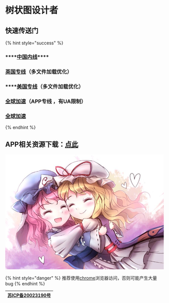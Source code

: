 # 树状图设计者

## 快速传送门

{% hint style="success" %}
### \*\*\*\*[**中国内线**](https://nov.phantom-sea-limited.ltd/)\*\*\*\*

### [**英国专线**](https://nov-eu.herokuapp.com/)**（多文件加载优化）**

### \*\*\*\*[**美国专线**](https://nov-us.herokuapp.com/)**（多文件加载优化）**

### [全球加速](https://cdn.phantom-sea-limited.ltd)（APP专线 ，有UA限制）

### [全球加速](https://book.sirin.xyz)
{% endhint %}

### 

## APP相关资源下载：[点此](https://pan.phantom-sea-limited.ltd/#/s/vdFN)

![](.gitbook/assets/agg-zo-w-t1-yhq66o-cty.jpg)

{% hint style="danger" %}
推荐使用[chrome](https://www.google.cn/intl/zh-CN/chrome/)浏览器访问，否则可能产生大量bug
{% endhint %}

| [苏ICP备20023190号](http://beian.miit.gov.cn/) |
| :---: |



